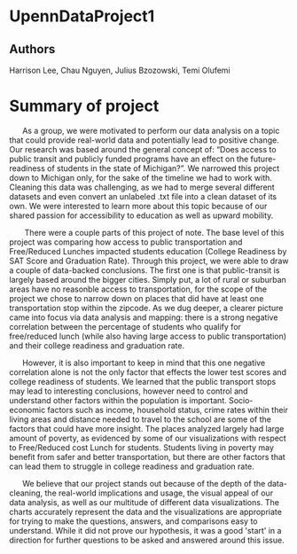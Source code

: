 # UpennDataProject1
## Authors
Harrison Lee, Chau Nguyen, Julius Bzozowski, Temi Olufemi

# Summary of project
&nbsp;&nbsp;&nbsp;&nbsp;&nbsp;&nbsp;As a group, we were motivated to perform our data analysis on a topic that could provide real-world data and potentially lead to positive change. Our research was based around the general concept of: “Does access to public transit and publicly funded programs have an effect on the future-readiness of students in the state of Michigan?”. We narrowed this project down to Michigan only, for the sake of the timeline we had to work with. Cleaning this data was challenging, as we had to merge several different datasets and even convert an unlabeled .txt file into a clean dataset of its own. We were interested to learn more about this topic because of our shared passion for accessibility to education as well as upward mobility.

&nbsp;&nbsp;&nbsp;&nbsp;&nbsp;&nbsp; There were a couple parts of this project of note. The base level of this project was comparing how access to public transportation and Free/Reduced Lunches impacted students education (College Readiness by SAT Score and Graduation Rate). Through this project, we were able to draw a couple of data-backed conclusions. The first one is that public-transit is largely based around the bigger cities. Simply put, a lot of rural or suburban areas have no reasonble access to transportation, for the scope of the project we chose to narrow down on places that did have at least one transportation stop within the zipcode.  As we dug deeper, a clearer picture came into focus via data analysis and mapping: there is a strong negative correlation between the percentage of students who qualify for free/reduced lunch (while also having large access to public transportation) and their college readiness and graduation rate. 

&nbsp;&nbsp;&nbsp;&nbsp;&nbsp;&nbsp;However, it is also important to keep in mind that this one negative correlation alone is not the only factor that effects the lower test scores and college readiness of students. We learned that the public transport stops may lead to interesting conclusions, however need to control and understand other factors within the population is important. Socio-economic factors such as income, household status, crime rates within their living areas and distance needed to travel to the school are some of the factors that could have more insight. The places analyzed largely had large amount of poverty, as evidenced by some of our visualizations with respect to Free/Reduced cost Lunch for students. Students living in poverty may benefit from safer and better transportation, but there are other factors that can lead them to struggle in college readiness and graduation rate. 

&nbsp;&nbsp;&nbsp;&nbsp;&nbsp;&nbsp;We believe that our project stands out because of the depth of the data-cleaning, the real-world implications and usage, the visual appeal of our data analysis, as well as our multitude of different data visualizations. The charts accurately represent the data and the visualizations are appropriate for trying to make the questions, answers, and comparisons easy to understand. While it did not prove our hypothesis, it was a good 'start' in a direction for further questions to be asked and answered around this issue. 